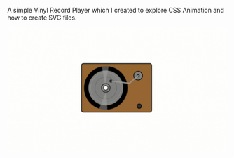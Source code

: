 A simple Vinyl Record Player which I created to explore CSS Animation and how to create SVG files. 


![](https://github.com/v-gajjar/VinylRecordPlayerAnimation/blob/main/VinylPlayer.gif)
